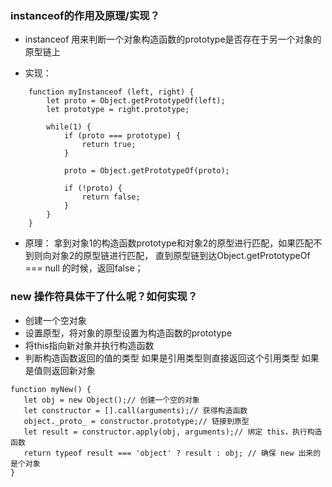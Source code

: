 ### instanceof的作用及原理/实现？
- instanceof 用来判断一个对象构造函数的prototype是否存在于另一个对象的原型链上

- 实现：

````
    function myInstanceof (left, right) {
        let proto = Object.getPrototypeOf(left);
        let prototype = right.prototype;
        
        while(1) {
            if (proto === prototype) {
                return true;
            }
            
            proto = Object.getPrototypeOf(proto);
            
            if (!proto) {
                return false;
            }
        }
    }
````

- 原理： 
 拿到对象1的构造函数prototype和对象2的原型进行匹配，如果匹配不到则向对象2的原型链进行匹配，
 直到原型链到达Object.getPrototypeOf === null 的时候，返回false；
 
 ### new 操作符具体干了什么呢？如何实现？
 - 创建一个空对象
 - 设置原型，将对象的原型设置为构造函数的prototype
 - 将this指向新对象并执行构造函数
 - 判断构造函数返回的值的类型 如果是引用类型则直接返回这个引用类型 如果是值则返回新对象
 
 ````
 function myNew() {
    let obj = new Object();// 创建一个空的对象
    let constructor = [].call(arguments);// 获得构造函数
    object._proto_ = constructor.prototype;// 链接到原型
    let result = constructor.apply(obj, arguments);// 绑定 this，执行构造函数
    return typeof result === 'object' ? result : obj; // 确保 new 出来的是个对象
 }
 
 ````
 


